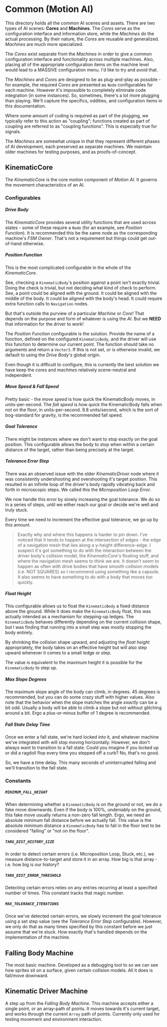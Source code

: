 # Common (Motion AI)
This directory holds all the common AI scenes and assets. There are two types of AI scenes: **Cores** and **Machines**. The *Cores* serve as the configuration interface and information store, while the *Machines* do the actual processing. By their nature, the *Cores* are reusable and generalized. *Machines* are much more specialized.

The *Cores* exist separate from the *Machines* in order to give a common configuration interface and functionality across multiple machines. Also, placing all of the appropriate configuration items on the machine level would lead to a MASSIVE configuration menu. I'd like to try and avoid that.

The *Machines* and *Cores* are designed to be as plug-and-play as possible - for example, the required *Cores* are presented as `Node` configurables for each machine. However it's impossible to completely eliminate code integration (in some instances). So, sometimes, there's a lot more plugging than playing. We'll capture the specifics, oddities, and configuration items in this documentation.

Where some amount of coding is required as part of the plugging, we typically refer to this action as "coupling"; functions created as part of coupling are referred to as "coupling functions". This is especially true for signals.

The *Machines* are somewhat unique in that they represent different phases of AI development, each preserved as separate machines. We maintain older machines for testing purposes, and as proofs-of-concept.

## KinematicCore
The *KinematicCore* is the core *motion* component of *Motion AI*. It governs the movement characteristics of an AI.

### Configurables
##### Drive Body
The *KinematicCore* provides several utility functions that are used across states - some of these require a `Node` (for an example, see *Position Function*). It is recommended this be the same node as the corresponding machine's *FSM Owner*. That's not a requirement but things could get out-of-hand otherwise.

##### Position Function
This is the most complicated configurable in the whole of the *KinematicCore*.

See, checking a `KinematicBody`'s position against a point isn't exactly trivial. Doing the check is trivial, but not deciding what kind of check to perform. See, a point could be aligned with the ground. It could be aligned with the middle of the body. It could be aligned with the body's head. It could require extra function calls to `Navigation` nodes. 

But that's outside the purview of a particular *Machine* or *Core*! That depends on the purpose and form of whatever is using the *AI*.  But we **NEED** that information for the driver to work! 

The *Position Function* configurable is the solution. Provide the name of a function, defined on the configured `KinematicBody`, and the driver will use this function to determine our current point. The function should take no arguments and return a `Vector3`. If this is not set, or is otherwise invalid, we default to using the *Drive Body's* global origin.

Even though it is difficult to configure, this is currently the best solution we have keep the *cores* and *machines* relatively scene-neutral and independent.

##### Move Speed & Fall Speed
Pretty basic - the *move speed* is how quick the KinematicBody moves, in units-per-second. The *fall speed* is how quick the KinematicBody falls when not on the floor, in units-per-second. 9.8 units/second, which is the sort of bog-standard for gravity, is the recommended fall speed.

##### Goal Tolerance
There might be instances where we don't want to stop exactly on the goal position. This configurable allows the body to stop when within a certain distance of the target, rather than being precisely at the target.

##### Tolerance Error Step
There was an observed issue with the older *KinematicDriver* node where it was consistently undershooting and overshooting it's target position. This resulted in an infinite loop of the driver's body rapidly vibrating back and forth in microscopic steps. We called this the *Microposition Loop Error*.

We now handle this error by slowly increasing the goal tolerance. We do so in a series of steps, until we either reach our goal or decide we're well and truly stuck.

Every time we need to increment the effective goal tolerance, we go up by this amount.

> Exactly why and where this happens is harder to pin down. I've noticed that it tends to happen at the intersection of edges - the edge of a navigation mesh that lies along a y-height difference-edge. I suspect it's got something to do with the interaction between the driver body's collision model, the *KinematicCore*'s floating stuff, and where the navigation mesh seems to think we are. It doesn't seem to happen as often with drive bodies that have smooth collision models (i.e. NOT SQUARES) so I recommend using something like a capsule. It also seems to have something to do with a body that moves too quickly.

##### Float Height
This configurable allows us to float the `KinematicBody` a fixed distance above the ground. While it does make the `KinematicBody` float, this was actually intended as a mechanism for stepping-up ledges. The `KinematicBody` behaves differently depending on the current collision shape, but I was finding that running into a small step was mostly stopping the body entirely.

By shrinking the collision shape upward, and adjusting the *float height* appropriately, the body takes on an effective height but will also step upward whenever it comes to a small ledge or step.

The value is equivalent to the maximum height it is possible for the `KinematicBody` to step up.

##### Max Slope Degrees
The maximum slope angle of the body can climb, in degrees. 45 degrees is recommended, but you can do some crazy stuff with higher values. Also note that the behavior when the slope matches the angle *exactly* can be a bit odd. Usually a body will be able to climb a slope but not without glitching around a bit. Ergo a plus-or-minus buffer of 1 degree is recommended.

##### Fall State Delay Time
Once we enter a fall state, we're hard locked into it, and whatever machine we've integrated with will stop moving horizontally. However, we don't always want to transition to a fall state. Could you imagine if you locked up or did a ragdoll flop every time you stepped off a curb? No, that's no good.

So, we have a time delay. This many seconds of uninterrupted falling and we'll transition to the fall state.

### Constants
##### `MINIMUM_FALL_HEIGHT`
When determining whether a `KinematicBody` is on the ground or not, we do a fake move downwards. Even if the body is 100%, undeniably on the ground, this fake move usually returns a non-zero fall length. Ergo, we need an absolute minimum fall distance before we actually fall. This value is the absolute minimum distance a `KinematicBody` has to fall in the floor test to be considered "falling" or "not on the floor".

##### `TARG_DIST_HISTORY_SIZE`
In order to detect certain errors (i.e. Microposition Loop, Stuck, etc.), we measure distance-to-target and store it in an array. How big is that array - i.e. how big is our history?

##### `TARG_DIST_ERROR_THRESHOLD`
Detecting certain errors relies on any entries recurring at least a specified number of times. This constant tracks that magic number.

##### `MAX_TOLERANCE_ITERATIONS`
Once we've detected certain errors, we slowly increment the goal tolerance using a set step value (see the *Tolerance Error Step* configurable). However, we only do that as many times specified by this constant before we just assume that we're stuck. How exactly that's handled depends on the implementation of the machine.

## Falling Body Machine
The most basic machine. Developed as a debugging tool to so we can see how sprites sit on a surface, given certain collision models. All it does is fall/move downward.

## Kinematic Driver Machine
A step up from the *Falling Body Machine*. This machine accepts either a single point, or an array-path of points. It moves towards it's current target, and works through the current `Array` path of points. Currently only used for testing movement and environment interaction.